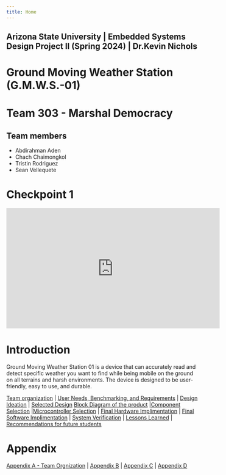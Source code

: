 ```yaml
---
title: Home
---
```


## Arizona State University | Embedded Systems Design Project II (Spring 2024) | Dr.Kevin Nichols
# Ground Moving Weather Station (G.M.W.S.-01) 

# Team 303 - Marshal Democracy
## Team members 
* Abdirahman Aden
* Chach Chaimongkol
* Tristin Rodriguez
* Sean Vellequete

# Checkpoint 1 
<iframe width="560" height="315" src="https://www.youtube.com/embed/R-VpR88BmgA?si=8asg205ILbVlzzUh" title="YouTube video player" frameborder="0" allow="accelerometer; autoplay; clipboard-write; encrypted-media; gyroscope; picture-in-picture; web-share" allowfullscreen></iframe>

# Introduction 
Ground Moving Weather Station 01 is a device that can accurately read and detect specific weather you want to find while being mobile on the ground on all terrains and harsh environments. 
The device is designed to be user-friendly, easy to use, and durable. 

[Team organization](/Team_organization.md) | [User Needs, Benchmarking, and Requirements](/User_Needs_Benchmarking_Requirements.md) | [Design Ideation](/Design_Ideation.md) | [Selected Design](/Selected_Design.md) 
[Block Diagram of the product](/Block_Diagram_of_the_product.md) |[Component Selection](/Component_Selection.md) |[Microcontroller Selection](/Microcontroller_Selection.md) | [Final Hardware Implimentation](/Final_Hardware_Implementation.md) | [Final Software Implimentation](/Software_Proposal.md) | [System Verification](/System_Verification.md) | [Lessons Learned](/.md) | [Recommendations for future students](/Recommendations_for_future_students.md)


# Appendix
[Appendix A - Team Orgnization](/Appendix_A.md) | [Appendix B](/Appendix_B.md) | [Appendix C](/Appendix_C.md) | [Appendix D](/Appendix_D.md)
